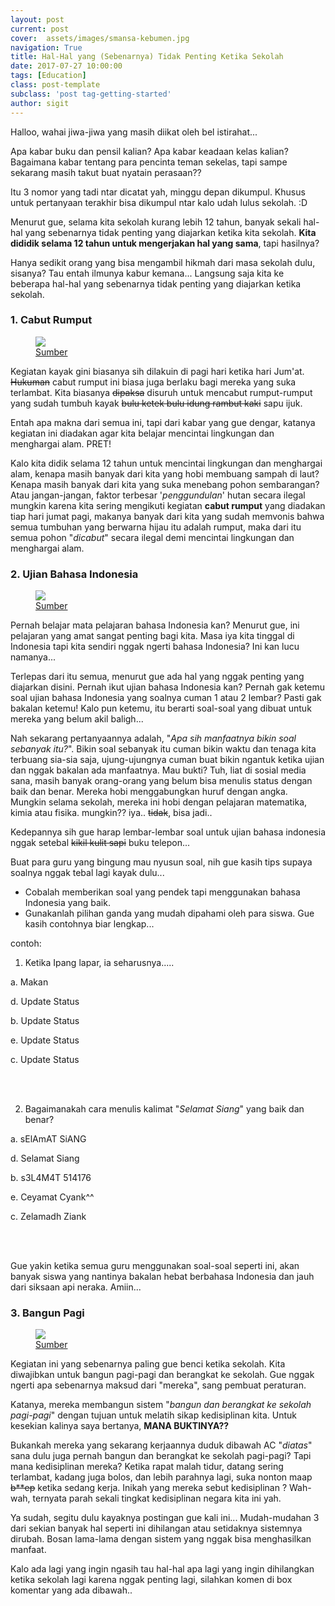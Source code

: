 ```yaml
---
layout: post
current: post
cover:  assets/images/smansa-kebumen.jpg
navigation: True
title: Hal-Hal yang (Sebenarnya) Tidak Penting Ketika Sekolah
date: 2017-07-27 10:00:00
tags: [Education]
class: post-template
subclass: 'post tag-getting-started'
author: sigit
---
```



Halloo, wahai jiwa-jiwa yang masih diikat oleh bel istirahat...

Apa kabar buku dan pensil kalian?
Apa kabar keadaan kelas kalian?
Bagaimana kabar tentang para pencinta teman sekelas, tapi sampe sekarang masih takut buat nyatain perasaan??

Itu 3 nomor yang tadi ntar dicatat yah, minggu depan dikumpul. Khusus untuk pertanyaan terakhir bisa dikumpul ntar kalo udah lulus sekolah. :D

Menurut gue, selama kita sekolah kurang lebih 12 tahun, banyak sekali hal-hal yang sebenarnya tidak penting yang diajarkan ketika kita sekolah. **Kita dididik selama 12 tahun untuk mengerjakan hal yang sama**, tapi hasilnya?

Hanya sedikit orang yang bisa mengambil hikmah dari masa sekolah dulu, sisanya? Tau entah ilmunya kabur kemana... Langsung saja kita ke beberapa hal-hal yang sebenarnya tidak penting yang diajarkan ketika sekolah.
 
### 1. Cabut Rumput ###

<figure>
	<a href="http://4.bp.blogspot.com/-qfiVBIbauII/VTJGxBi4-OI/AAAAAAAAAgM/ivy23iBNPbE/s1600/CIMG7075.JPG"><img src="http://4.bp.blogspot.com/-qfiVBIbauII/VTJGxBi4-OI/AAAAAAAAAgM/ivy23iBNPbE/s1600/CIMG7075.JPG"></a>
	<figcaption><a href="http://dander4adiwiyata.blogspot.co.id/2015/04/pembiasaan-sayang-lingkungan.html" target="_blank">Sumber</a></figcaption>
</figure>

Kegiatan kayak gini biasanya sih dilakuin di pagi hari ketika hari Jum'at. ~~Hukuman~~ cabut rumput ini biasa juga berlaku bagi mereka yang suka terlambat. Kita biasanya ~~dipaksa~~ disuruh untuk mencabut rumput-rumput yang sudah tumbuh kayak ~~bulu ketek bulu idung rambut kaki~~ sapu ijuk.

Entah apa makna dari semua ini, tapi dari kabar yang gue dengar, katanya kegiatan ini diadakan agar kita belajar mencintai lingkungan dan menghargai alam. PRET!

Kalo kita didik selama 12 tahun untuk mencintai lingkungan dan menghargai alam, kenapa masih banyak dari kita yang hobi membuang sampah di laut? Kenapa masih banyak dari kita yang suka menebang pohon sembarangan? Atau jangan-jangan, faktor terbesar '*penggundulan*' hutan secara ilegal mungkin karena kita sering mengikuti kegiatan **cabut rumput** yang diadakan tiap hari jumat pagi, makanya banyak dari kita yang sudah memvonis bahwa semua tumbuhan yang berwarna hijau itu adalah rumput, maka dari itu semua pohon "*dicabut*" secara ilegal demi mencintai lingkungan dan menghargai alam.
 
 
### 2. Ujian Bahasa Indonesia ###

<figure>
	<a href="https://musikgelombangotak.files.wordpress.com/2014/10/terapi-penghilang-ngantuk.jpg"><img src="https://musikgelombangotak.files.wordpress.com/2014/10/terapi-penghilang-ngantuk.jpg"></a>
	<figcaption><a href="https://musikgelombangotak.wordpress.com/2014/10/20/luar-biasa-terapi-otak-penghilang-ngantuk-saat-belajar/" target="_blank">Sumber</a></figcaption>
</figure>

Pernah belajar mata pelajaran bahasa Indonesia kan?
Menurut gue, ini pelajaran yang amat sangat penting bagi kita. Masa iya kita tinggal di Indonesia tapi kita sendiri nggak ngerti bahasa Indonesia? Ini kan lucu namanya...

Terlepas dari itu semua, menurut gue ada hal yang nggak penting yang diajarkan disini. Pernah ikut ujian bahasa Indonesia kan? Pernah gak ketemu soal ujian bahasa Indonesia yang soalnya cuman 1 atau 2 lembar? Pasti gak bakalan ketemu! Kalo pun ketemu, itu berarti soal-soal yang dibuat untuk mereka yang belum akil baligh... 

Nah sekarang pertanyaannya adalah, "*Apa sih manfaatnya bikin soal sebanyak itu?*". Bikin soal sebanyak itu cuman bikin waktu dan tenaga kita terbuang sia-sia saja, ujung-ujungnya cuman buat bikin ngantuk ketika ujian dan nggak bakalan ada manfaatnya. Mau bukti? Tuh, liat di sosial media sana, masih banyak orang-orang yang belum bisa menulis status dengan baik dan benar. Mereka hobi menggabungkan huruf dengan angka. Mungkin selama sekolah, mereka ini hobi dengan pelajaran matematika, kimia atau fisika. mungkin?? iya.. ~~tidak~~, bisa jadi..
 
Kedepannya sih gue harap lembar-lembar soal untuk ujian bahasa indonesia nggak setebal ~~kikil kulit sapi~~ buku telepon...

Buat para guru yang bingung mau nyusun soal, nih gue kasih tips supaya soalnya nggak tebal lagi kayak dulu...

- Cobalah memberikan soal yang pendek tapi menggunakan bahasa Indonesia yang baik.
- Gunakanlah pilihan ganda yang mudah dipahami oleh para siswa. Gue kasih contohnya biar lengkap...
 
contoh:
 
1. Ketika Ipang lapar, ia seharusnya.....
		
<div class="col-md-4">  
<p class="lead">
a. Makan
	
d. Update Status
</p>  
</div>

<div class="col-md-4">  
<p class="lead">
b. Update Status

e. Update Status
</p>  
</div>  

<div class="col-md-4">  
<p class="lead">
c. Update Status
</p>  
</div> 
<br/>
<br/>
	

2. Bagaimanakah cara menulis kalimat "*Selamat Siang*" yang baik dan benar?	

<div class="col-md-4">  
<p class="lead">
a. sElAmAT SiANG

d. Selamat Siang
</p>  
</div>

<div class="col-md-4">  
<p class="lead">
b. s3L4M4T 514176

e. Ceyamat Cyank^^
</p>  
</div>

<div class="col-md-4">  
<p class="lead">
c. Zelamadh  Ziank
</p>  
</div> 
<br/>
<br/>


Gue yakin ketika semua guru menggunakan soal-soal seperti ini, akan banyak siswa yang nantinya bakalan hebat berbahasa Indonesia dan jauh dari siksaan api neraka. Amiin...

### 3. Bangun Pagi ###

<figure>
	<a href="http://www.youthmanual.com/assets/file_uploaded/editor/1459849119-2012-03-02.jpg"><img src="http://www.youthmanual.com/assets/file_uploaded/editor/1459849119-2012-03-02.jpg"></a>
	<figcaption><a href="http://www.youthmanual.com/post/sudut-pandang/ask-the-teamdi-kelas-kamu-duduknya-di-mana-sih" target="_blank">Sumber</a></figcaption>
</figure>

Kegiatan ini yang sebenarnya paling gue benci ketika sekolah. Kita diwajibkan untuk bangun pagi-pagi dan berangkat ke sekolah. Gue nggak ngerti apa sebenarnya maksud dari "mereka", sang pembuat peraturan. 

Katanya, mereka membangun sistem "*bangun dan berangkat ke sekolah pagi-pagi*" dengan tujuan  untuk melatih sikap kedisiplinan kita. Untuk kesekian kalinya saya bertanya, **MANA BUKTINYA??**

Bukankah mereka yang sekarang kerjaannya duduk dibawah AC "*diatas*" sana dulu juga pernah bangun dan berangkat ke sekolah pagi-pagi? Tapi mana kedisiplinan mereka? Ketika rapat malah tidur, datang sering terlambat, kadang juga bolos, dan lebih parahnya lagi, suka nonton maap ~~b**ep~~  ketika sedang kerja. Inikah yang mereka sebut kedisiplinan ? Wah-wah, ternyata parah sekali tingkat kedisiplinan negara kita ini yah.

Ya sudah, segitu dulu kayaknya postingan gue kali ini... Mudah-mudahan 3 dari sekian banyak hal seperti ini dihilangan atau setidaknya sistemnya dirubah. Bosan lama-lama dengan sistem yang nggak bisa menghasilkan manfaat.
 
Kalo ada lagi yang ingin ngasih tau hal-hal apa lagi yang ingin dihilangkan ketika sekolah lagi karena nggak penting lagi, silahkan komen di box komentar yang ada dibawah..